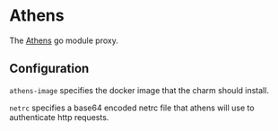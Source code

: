 Athens
======

The [Athens](https://docs.gomods.io/) go module proxy.

Configuration
-------------

`athens-image` specifies the docker image that the charm should install.

`netrc` specifies a base64 encoded netrc file that athens will use to
authenticate http requests.
